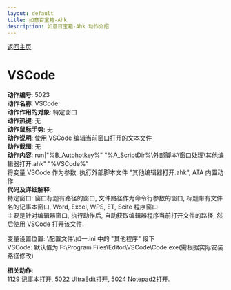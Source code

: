 ```yaml
---
layout: default
title: 如意百宝箱-Ahk
description: 如意百宝箱-Ahk 动作介绍
---
```

<link rel="stylesheet" href="../actions/css/atom-one-light.min.css">
<script src="../actions/js/highlight.min.js"></script>
<script>hljs.highlightAll();</script>

[返回主页](../index.md)

# [](#header-2) VSCode

**动作编号**: 5023  
**动作名称**: VSCode  
**动作作用的对象**: 特定窗口  
**动作热键**: 无  
**动作鼠标手势**: 无  
**动作说明**: 使用 VSCode 编辑当前窗口打开的文本文件  
**动作截图**:  无   
**动作内容**: run|"%B_Autohotkey%" "%A_ScriptDir%\外部脚本\窗口处理\其他编辑器打开.ahk" "%VSCode%"  
将变量 VSCode 作为参数, 执行外部脚本文件 "其他编辑器打开.ahk", ATA 内置动作  
**代码及详细解释**:  
特定窗口: 窗口标题有路径的窗口, 文件路径作为命令行参数的窗口, 标题带有文件名的记事本窗口, 
Word, Excel, WPS, ET, Scite 程序窗口  
主要是针对编辑器窗口, 执行动作后, 自动获取编辑器程序当前打开文件的路径, 然后使用 VSCode 打开该文件.  

变量设置位置: \配置文件\如一.ini 中的 "其他程序"  段下  
VSCode: 默认值为 F:\Program Files\Editor\VSCode\Code.exe(需根据实际安装路径修改)  

**相关动作**:  
[1129 记事本打开](1129.md), [5022 UltraEdit打开](5022.md), [5024 Notepad2打开](5024.md).